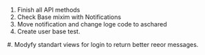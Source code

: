 1. Finish all API methods
2. Check Base mixim with Notifications
3. Move notification and change loge code to aschared
4. Create user base test.


#. Modyfy standart views for login to return better reeor messages.